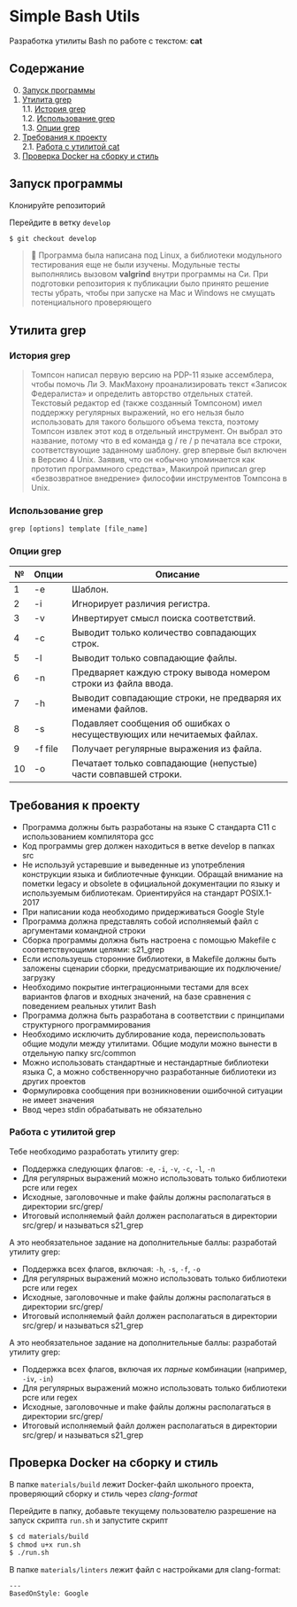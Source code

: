 # Simple Bash Utils

Разработка утилиты Bash по работе с текстом: **cat**

## Содержание

0. [Запуск программы](#запуск-программы)
1. [Утилита grep](#утилита-grep) \
    1.1. [История grep](#история-grep) \
    1.2. [Использование grep](#использование-grep) \
    1.3. [Опции grep](#опции-grep)
2. [Требования к проекту](#требования-к-проекту) \
    2.1. [Работа с утилитой cat](#работа-с-утилитой-grep)
3. [Проверка Docker на сборку и стиль](#проверка-docker-на-сборку-и-стиль)

## Запуск программы

Клонируйте репозиторий

Перейдите в ветку `develop`

```bash
$ git checkout develop
```

> 🧪 Программа была написана под Linux, а библиотеки модульного тестирования еще не были изучены. Модульные тесты выполнялись вызовом **valgrind** внутри программы на Си. При подготовки репозитория к публикации было принято решение тесты убрать, чтобы при запуске на Mac и Windows не смущать потенциального проверяющего

## Утилита grep

### История grep

> Томпсон написал первую версию на PDP-11 языке ассемблера, чтобы помочь Ли Э. МакМахону проанализировать текст «Записок Федералиста» и определить авторство отдельных статей. Текстовый редактор ed (также созданный Томпсоном) имел поддержку регулярных выражений, но его нельзя было использовать для такого большого объема текста, поэтому Томпсон извлек этот код в отдельный инструмент. Он выбрал это название, потому что в ed команда g / re / p печатала все строки, соответствующие заданному шаблону. 
grep впервые был включен в Версию 4 Unix. Заявив, что он «обычно упоминается как прототип программного средства», Макилрой приписал grep «безвозвратное внедрение» философии инструментов Томпсона в Unix.


### Использование grep

`grep [options] template [file_name]`

### Опции grep

| № | Опции | Описание |
| ------ | ------ | ------ |
| 1 | -e | Шаблон. |
| 2 | -i | Игнорирует различия регистра.  |
| 3 | -v | Инвертирует смысл поиска соответствий. |
| 4 | -c | Выводит только количество совпадающих строк. |
| 5 | -l | Выводит только совпадающие файлы.  |
| 6 | -n | Предваряет каждую строку вывода номером строки из файла ввода. |
| 7 | -h | Выводит совпадающие строки, не предваряя их именами файлов. |
| 8 | -s | Подавляет сообщения об ошибках о несуществующих или нечитаемых файлах. |
| 9 | -f file | Получает регулярные выражения из файла. |
| 10 | -o | Печатает только совпадающие (непустые) части совпавшей строки. |

## Требования к проекту

- Программа должны быть разработаны на языке С стандарта C11 с использованием компилятора gcc
- Код программы grep должен находиться в ветке develop в папках src 
- Не используй устаревшие и выведенные из употребления конструкции языка и библиотечные функции. Обращай внимание на пометки legacy и obsolete в официальной документации по языку и используемым библиотекам. Ориентируйся на стандарт POSIX.1-2017
- При написании кода необходимо придерживаться Google Style
- Программа должна представлять собой исполняемый файл с аргументами командной строки
- Сборка программы должна быть настроена с помощью Makefile с соответствующими целями: s21_grep
- Если используешь сторонние библиотеки, в Makefile должны быть заложены сценарии сборки, предусматривающие их подключение/загрузку
- Необходимо покрытие интеграционными тестами для всех вариантов флагов и входных значений, на базе сравнения с поведением реальных утилит Bash
- Программа должна быть разработана в соответствии с принципами структурного программирования
- Необходимо исключить дублирование кода, переиспользовать общие модули между утилитами. Общие модули можно вынести в отдельную папку src/common
- Можно использовать стандартные и нестандартные библиотеки языка С, а можно собственноручно разработанные библиотеки из других проектов
- Формулировка сообщения при возникновении ошибочной ситуации не имеет значения
- Ввод через stdin обрабатывать не обязательно

### Работа с утилитой grep

Тебе необходимо разработать утилиту grep:
- Поддержка следующих флагов: `-e`, `-i`, `-v`, `-c`, `-l`, `-n`
- Для регулярных выражений можно использовать только библиотеки pcre или regex  
- Исходные, заголовочные и make файлы должны располагаться в директории src/grep/
- Итоговый исполняемый файл должен располагаться в директории src/grep/ и называться s21_grep

А это необязательное задание на дополнительные баллы: разработай утилиту grep:
- Поддержка всех флагов, включая: `-h`, `-s`, `-f`, `-o`
- Для регулярных выражений можно использовать только библиотеки pcre или regex  
- Исходные, заголовочные и make файлы должны располагаться в директории src/grep/
- Итоговый исполняемый файл должен располагаться в директории src/grep/ и называться s21_grep

А это необязательное задание на дополнительные баллы: разработай утилиту grep:
- Поддержка всех флагов, включая их _парные_ комбинации (например, `-iv`, `-in`)
- Для регулярных выражений можно использовать только библиотеки pcre или regex
- Исходные, заголовочные и make файлы должны располагаться в директории src/grep/
- Итоговый исполняемый файл должен располагаться в директории src/grep/ и называться s21_grep

## Проверка Docker на сборку и стиль

В папке `materials/build` лежит Docker-файл школьного проекта, проверяющий сборку и стиль через *clang-format*

Перейдите в папку, добавьте текущему пользователю разрешение на запуск скрипта `run.sh` и запустите скрипт

```bash
$ cd materials/build
$ chmod u+x run.sh
$ ./run.sh
```

В папке `materials/linters` лежит файл с настройками для clang-format:

```clang-format
---
BasedOnStyle: Google
```